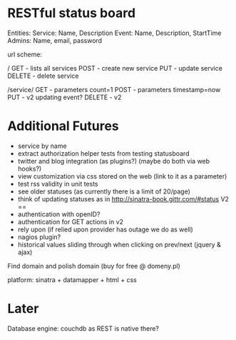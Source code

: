 RESTful status board
====================

Entities:
  Service: Name, Description
  Event: Name, Description, StartTime
  Admins: Name, email, password

url scheme:

/
  GET  - lists all services
  POST - create new service
  PUT  - update service
  DELETE - delete service

/service/
  GET  - parameters count=1
  POST - parameters timestamp=now
  PUT  - v2 updating event?
  DELETE - v2

Additional Futures
==================
 * service by name
 * extract authorization helper tests from testing statusboard
 * twitter and blog integration (as plugins?) (maybe do both via web hooks?)
 * view customization via css stored on the web (link to it as a parameter)
 * test rss validity in unit tests
 * see older statuses (as currently there is a limit of 20/page)
 * think of updating statuses as in http://sinatra-book.gittr.com/#status
V2
==
 * authentication with openID?
 * authentication for GET actions in v2
 * rely upon (if relied upon provider has outage we do as well)
 * nagios plugin? 
 * historical values sliding through when clicking on prev/next (jquery & ajax)

Find domain and polish domain (buy for free @ domeny.pl)

platform: sinatra + datamapper + html + css

Later
=====
Database engine: couchdb as REST is native there?
